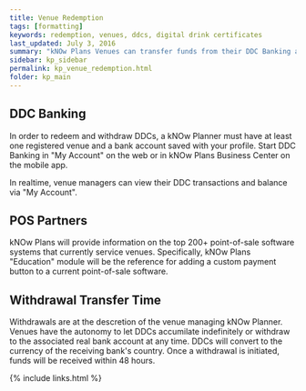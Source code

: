 ```yaml
---
title: Venue Redemption
tags: [formatting]
keywords: redemption, venues, ddcs, digital drink certificates
last_updated: July 3, 2016
summary: "kNOw Plans Venues can transfer funds from their DDC Banking account to their real bank account in two steps."
sidebar: kp_sidebar
permalink: kp_venue_redemption.html
folder: kp_main
---
```


## DDC Banking

In order to redeem and withdraw DDCs, a kNOw Planner must have at least one registered venue and a bank account saved with your profile. Start DDC Banking in "My Account" on the web or in kNOw Plans Business Center on the mobile app.

In realtime, venue managers can view their DDC transactions and balance via "My Account".


## POS Partners
kNOw Plans will provide information on the top 200+ point-of-sale software systems that currently service venues.  Specifically, kNOw Plans "Education" module will be the reference for adding a custom payment button to a current point-of-sale software.

## Withdrawal Transfer Time
Withdrawals are at the descretion of the venue managing kNOw Planner.  Venues have the autonomy to let DDCs accumilate indefinitely or withdraw to the associated real bank account at any time.  DDCs will convert to the currency of the receiving bank's country.  Once a withdrawal is initiated, funds will be received within 48 hours.


{% include links.html %}